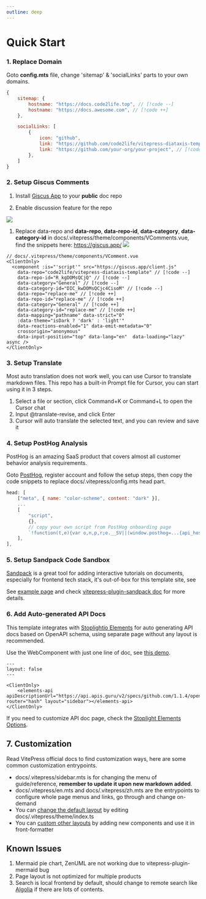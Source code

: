 ```yaml
---
outline: deep
---
```


# Quick Start

### 1. Replace Domain

Goto **config.mts** file, change 'sitemap' & 'socialLinks' parts to your own domains.

```js
{
    sitemap: {
        hostname: "https://docs.code2life.top", // [!code --]
        hostname: "https://docs.awesome.com", // [!code ++]
    },

    socialLinks: [
        {
            icon: "github",
            link: "https://github.com/code2life/vitepress-diataxis-template", // [!code --]
            link: "https://github.com/your-org/your-project", // [!code ++]
        },
    ]
}
```

### 2. Setup Giscus Comments

1. Install [Giscus App](https://github.com/apps/giscus) to your **public** doc repo

2. Enable discussion feature for the repo

![](https://filecdn.code2life.top/enable-discussions.png)

1. Replace data-repo and **data-repo**, **data-repo-id**, **data-category**, **data-category-id** in docs/.vitepress/theme/components/VComments.vue, find the snippets here: https://giscus.app/
![](https://filecdn.code2life.top/giscus-setup.png)

```vue
// docs/.vitepress/theme/components/VComment.vue
<ClientOnly>
  <component :is="'script'" src="https://giscus.app/client.js" 
    data-repo="code2life/vitepress-diataxis-template" // [!code --]
    data-repo-id="R_kgDOMsQCjQ" // [!code --]
    data-category="General" // [!code --]
    data-category-id="DIC_kwDOMsQCjc4CisoM" // [!code --]
    data-repo="replace-me" // [!code ++]
    data-repo-id="replace-me" // [!code ++]
    data-category="General" // [!code ++]
    data-category-id="replace-me" // [!code ++]
    data-mapping="pathname" data-strict="0" 
    :data-theme="isDark ? 'dark' : 'light'"
    data-reactions-enabled="1" data-emit-metadata="0"
    crossorigin="anonymous"
    data-input-position="top" data-lang="en"  data-loading="lazy" async />
</ClientOnly>
```

### 3. Setup Translate

Most auto translation does not work well, you can use Cursor to translate markdown files. This repo has a built-in Prompt file for Cursor, you can start using it in 3 steps.

1. Select a file or section, click Command+K or Command+L to open the Cursor chat
2. Input @translate-revise, and click Enter
3. Cursor will auto translate the selected text, and you can review and save it

### 4. Setup PostHog Analysis

PostHog is an amazing SaaS product that covers almost all customer behavior analysis requirements.

Goto [PostHog](https://posthog.com), register account and follow the setup steps, then copy the code snippets to replace docs/.vitepress/config.mts head part.

```js
head: [
    ["meta", { name: "color-scheme", content: "dark" }],
    ...
    [
        "script",
        {},
        // copy your own script from PostHog onboarding page
        `!function(t,e){var o,n,p,r;e.__SV||(window.posthog=...{api_host:'https://us.i.posthog.com'...`,  // [!code focus]
    ],
],
```

### 5. Setup Sandpack Code Sandbox

[Sandpack](https://sandpack.codesandbox.io/) is a great tool for adding interactive tutorials on documents, especially for frontend tech stack, it's out-of-box for this template site, see 

See [example page](/guide/playground) and check [vitepress-plugin-sandpack doc](https://vitepress-sandbox.js-bridge.com/get-started/introduction.html) for more details.

### 6. Add Auto-generated API Docs

This template integrates with [Stoplightio Elements](https://stoplight-site.webflow.io/open-source/elements) for auto generating API docs based on OpenAPI schema, using separate page without any layout is recommended.

Use the WebComponent with just one line of doc, see [this demo](/reference/api).

```html{2,6}
---
layout: false
---

<ClientOnly>
    <elements-api apiDescriptionUrl="https://api.apis.guru/v2/specs/github.com/1.1.4/openapi.yaml" router="hash" layout="sidebar"></elements-api>
</ClientOnly>
```

If you need to customize API doc page, check the [Stoplight Elements Options](https://github.com/stoplightio/elements/blob/main/docs/getting-started/elements/elements-options.md).

## 7. Customization

Read VitePress official docs to find customization ways, here are some common customization entrypoints.

- docs/.vitepress/sidebar.mts is for changing the menu of guide/reference, **remember to update it upon new markdown added**.
- docs/.vitepress/en.mts and docs/.vitepress/zh.mts are the entrypoints to configure whole page menus and links, go through and change on-demand
- You can [change the default layout](https://vitepress.dev/guide/extending-default-theme#layout-slots) by editing docs/.vitepress/theme/index.ts
- You can [custom other layouts](https://vitepress.dev/reference/default-theme-layout#custom-layout) by adding new components and use it in front-formatter

## Known Issues

1. Mermaid pie chart, ZenUML are not working due to vitepress-plugin-mermaid bug
2. Page layout is not optimized for multiple products
3. Search is local frontend by default, should change to remote search like [Algolia](https://vitepress.dev/reference/default-theme-search#algolia-search) if there are lots of contents.
